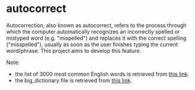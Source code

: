 # autocorrect
Autocorrection, also known as autocorrect, refers to the process through which the computer automatically recognizes an incorrectly spelled or mistyped word (e.g. "mispelled") and replaces it with the correct spelling ("misspelled"), usually as soon as the user finishes typing the current word/phrase. This project aims to develop this feature.

Note:
* the list of 3000 most common English words is retrieved from [this link](https://www.ef.com/wwen/english-resources/english-vocabulary/top-3000-words/).
* the big_dictionary file is retrieved from [this link](https://norvig.com/ngrams/).
